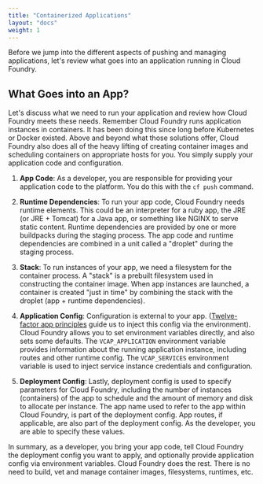 ```yaml
---
title: "Containerized Applications"
layout: "docs"
weight: 1
---
```


Before we jump into the different aspects of pushing and managing applications, let's review what goes into an application running in Cloud Foundry.

## What Goes into an App?

Let's discuss what we need to run your application and review how Cloud Foundry meets these needs. Remember Cloud Foundry runs application instances in containers. It has been doing this since long before Kubernetes or Docker existed. Above and beyond what those solutions offer, Cloud Foundry also does all of the heavy lifting of creating container images and scheduling containers on appropriate hosts for you. You simply supply your application code and configuration.

1. **App Code**: As a developer, you are responsible for providing your application code to the platform. You do this with the `cf push` command.

2. **Runtime Dependencies**: To run your app code, Cloud Foundry needs runtime elements. This could be an interpreter for a ruby app, the JRE (or JRE + Tomcat) for a Java app, or something like NGINX to serve static content. Runtime dependencies are provided by one or more buildpacks during the staging process. The app code and runtime dependencies are combined in a unit called a "droplet" during the staging process.

3. **Stack**: To run instances of your app, we need a filesystem for the container process. A "stack" is a prebuilt filesystem used in constructing the container image. When app instances are launched, a container is created "just in time" by combining the stack with the droplet (app + runtime dependencies).

4. **Application Config**: Configuration is external to your app. ([Twelve-factor app principles](https://12factor.net) guide us to inject this config via the environment). Cloud Foundry allows you to set environment variables directly, and also sets some defaults. The `VCAP_APPLICATION` environment variable provides information about the running application instance, including routes and other runtime config. The `VCAP_SERVICES` environment variable is used to inject service instance credentials and configuration.

5. **Deployment Config**: Lastly, deployment config is used to specify parameters for Cloud Foundry, including the number of instances (containers) of the app to schedule and the amount of memory and disk to allocate per instance. The app name used to refer to the app within Cloud Foundry, is part of the deployment config. App routes, if applicable, are also part of the deployment config. As the developer, you are able to specify these values.

In summary, as a developer, you bring your app code, tell Cloud Foundry the deployment config you want to apply, and optionally provide application config via environment variables. Cloud Foundry does the rest. There is no need to build, vet and manage container images, filesystems, runtimes, etc.
